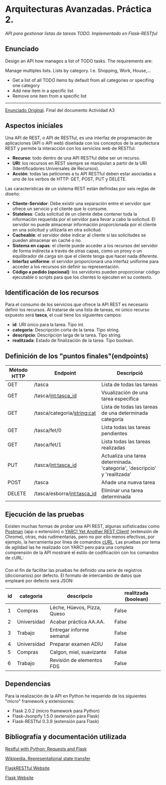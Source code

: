
# Arquitecturas Avanzadas. Práctica 2. 

_API para gestionar listas de tareas TODO. Implementado en Flask-RESTful_

## Enunciado

 Design an API how manages a list of TODO tasks. The requirements are:

Manage multiples lists. Lists by category. I.e. Shopping, Work, House,...
  - Get a list of all TODO items by default from all categories or specifing one category
  - Add new item in a specific list
  - Remove one item from a specific list


 ---
[Enunciado Original](https://github.com/aNDREUET648/aa.aa_restful/blob/master/Restful_with_Flask.ipynb). Final del documento Actividad A3
 
 
## Aspectos iniciales

  Una API de REST, o API de RESTful, es una interfaz de programación de aplicaciones (API o API web) diseñada con los conceptos de la arquitectura REST y permite la interacción con los servicios web de RESTful:
  - **Recurso**: todo dentro de una API RESTful debe ser un recurso.
  - **URI**: los recursos en REST siempre se manipulan a partir de la URI (Identificadores Universales de Recursos).
  - **Acción**: todas las peticiones a tu API RESTful deben estar asociadas a uno de los verbos de HTTP: GET, POST, PUT y DELETE.
    
 Las características de un sistema REST están definidas por seis reglas de diseño:

  - **Cliente-Servidor**: Debe existir una separación entre el servidor que ofrece un servicio y el cliente que lo consume.
  - **Stateless**: Cada solicitud de un cliente debe contener toda la información requerida por el servidor para llevar a cabo la solicitud. El servidor no puede almacenar información proporcionada por el cliente en una solicitud y utilizarla en otra solicitud.
  - **Cacheable**: el servidor debe indicar al cliente si las solicitudes se pueden almacenar en caché o no.
  - **Sistema en capas**: el cliente puede acceder a los recursos del servidor de forma indirecta a través de otras capas, como un proxy o un equilibrador de carga sin que el cliente tenga que hacer nada diferente.
  - **Interfaz uniforme**: el servidor proporcionará una interfaz uniforme para acceder a los recursos sin definir su representación.
  - **Código a pedido (opcional)**: los servidores pueden proporcionar código ejecutable o scripts para que los clientes lo ejecuten en su contexto. 

## Identificación de los recursos

 Para el consumo de los servicios que ofrece la API REST es necesario definir los recursos. Al tratarse de una lista de tareas, mi único recurso expuesto será **tasca**, el cual tiene los siguientes campos:
 
 - **id**: URI único para la tarea. Tipo int.
 - **categoria**: Descripción corta de la tarea. Tipo string.
 - **descripcio**: Descripción larga de la tarea.  Tipo string.
 - **realitzada**: Estado de finalización de la tarea. Tipo boolean.
 
## Definición de los "puntos finales"(endpoints)

| Método HTTP | Endpoint |  Descripció  |
| -------- | --------- | ---------- |
|   GET    | /tasca    |   Lista de todas las tareas  |
|   GET    | /tasca/<int:tasca_id> | Vsualización de una tarea específica |
|   GET    | /tasca/categoria/<string:cat> | Lista de todas las tareas de una determinada categoría |
|   GET    | /tasca/fet/0    | Lista todas las tareas pendientes |
|   GET    | /tasca/fet/1    | Lista todas las tareas realizadas |
|   PUT    | /tasca/<int:tasca_id> | Actualiza una tarea determinada. 'categoria', 'descripcio' y 'realitzada' |
|   POST   | /tasca    | Añade una nueva tarea |
|   DELETE | /tasca/esborra/<int:tasca_id> | Eliminar una tarea determinada |

## Ejecución de las pruebas

 Existen muchas formas de probar una API REST, algunas sofisticadas como [Postman](https://www.postman.com/) (app o extensión) o [YARC! Yet Another REST Client!](https://yet-another-rest-client.com/) (extensión de Chrome), otras, más rudimentarias, pero no por ello menos efectivas, por ejemplo, la herramienta por línea de comandos [cURL](https://curl.se/).
 Las pruebas por tema de agilidad las he realizado con YARC! pero para una completa comprensión de la API mostraré el estilo de codificación con los comandos de cURL:
  
### 
 Con el fin de facilitar las pruebas he definido una serie de registros (diccionarios) por defecto. El formato de intercambio de datos que emplearé por defecto será JSON:
 
| id  | categoria |  descripcio  | realitzada (boolean) |
| ------------ | ------------- | ------------- | ------------- |
| 1 | Compras | Léche, Hüevos, Pizza, Queso | False |
| 2 | Universidad | Acabar práctica AA.AA. | False |
| 3 | Trabajo | Entregar informe semanal | False |
| 4 | Universidad | Preparar examen ADIU | False |
| 5 | Compras | Calgon, miel, suavizante| False |
| 6 | Trabajo | Revisión de elementos FDS | False |

## Dependencias

Para la realización de la API en Python he requerido de los siguientes "micro" framework y extensiones:

 - Flask              2.0.2    (micro framework para Python)
 - Flask-Jsonpify     1.5.0    (extensión para Flask)
 - Flask-RESTful      0.3.9    (extensión para Flask)


## Bibliografía y documentación utilizada

[Restful with Python:  Requests and Flask](https://realpython.com/api-integration-in-python/)

[Wikipedia. Representational state transfer](https://en.wikipedia.org/wiki/Representational_state_transfer)

[FlaskRESTful Website](https://flask-restful.readthedocs.io/en/latest/index.html)

[Flask Website](https://flask.palletsprojects.com/en/2.0.x/)
